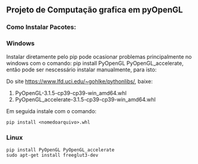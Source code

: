 ## Projeto de Computação grafica em pyOpenGL


### Como Instalar Pacotes:

### Windows

Instalar diretamente pelo pip pode ocasionar problemas principalmente
no windows com o comando: pip install PyOpenGL PyOpenGL_accelerate, então
pode ser nescessário instalar manualmente, para isto:

Do site https://www.lfd.uci.edu/~gohlke/pythonlibs/, baixe:

1. PyOpenGL-3.1.5-cp39-cp39-win_amd64.whl
2. PyOpenGL_accelerate-3.1.5-cp39-cp39-win_amd64.whl

Em seguida instale com o comando:
```
pip install <nomedoarquivo>.whl
```

### Linux

```
pip install PyOpenGL PyOpenGL_accelerate
sudo apt-get install freeglut3-dev

```
